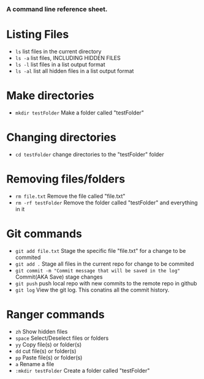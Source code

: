 ### A command line reference sheet.

# Listing Files
* `ls`  list files in the current directory
* `ls -a` list files, INCLUDING HIDDEN FILES
* `ls -l` list files in a list output format
* `ls -al` list all hidden files in a list output format

# Make directories
* `mkdir testFolder` Make a folder called "testFolder"

# Changing directories
* `cd testFolder` change directories to the "testFolder" folder

# Removing files/folders
* `rm file.txt` Remove the file called "file.txt"
* `rm -rf testFolder` Remove the folder called "testFolder" and everything in it

# Git commands
* `git add file.txt` Stage the specific file "file.txt" for a change to be commited
* `git add .` Stage all files in the current repo for change to be commited
* `git commit -m "Commit message that will be saved in the log"` Commit(AKA Save) stage changes
* `git push` push local repo with new commits to the remote repo in github
* `git log` View the git log. This conatins all the commit history.

# Ranger commands
* `zh` Show hidden files
* `space` Select/Deselect files or folders
* `yy` Copy file(s) or folder(s)
* `dd` cut file(s) or folder(s)
* `pp` Paste file(s) or folder(s)
* `a` Rename a file
* `:mkdir testFolder` Create a folder called "testFolder"


